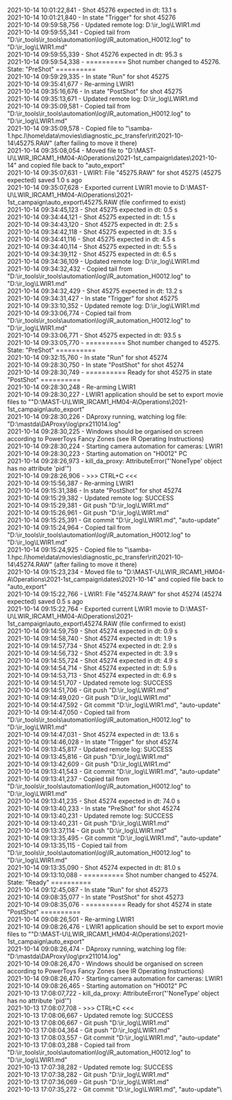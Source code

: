 2021-10-14 10:01:22,841 - Shot 45276 expected in dt: 13.1 s\
2021-10-14 10:01:21,840 - In state "Trigger" for shot 45276\
2021-10-14 09:59:58,756 - Updated remote log: D:\ir_log\LWIR1.md\
2021-10-14 09:59:55,341 - Copied tail from "D:\ir_tools\ir_tools\automation\log\IR_automation_H0012.log" to "D:\ir_log\LWIR1.md"\
2021-10-14 09:59:55,339 - Shot 45276 expected in dt: 95.3 s\
2021-10-14 09:59:54,338 - ========== Shot number changed to 45276. State: "PreShot" ==========\
2021-10-14 09:59:29,335 - In state "Run" for shot 45275\
2021-10-14 09:35:41,677 - Re-arming LWIR1\
2021-10-14 09:35:16,676 - In state "PostShot" for shot 45275\
2021-10-14 09:35:13,671 - Updated remote log: D:\ir_log\LWIR1.md\
2021-10-14 09:35:09,581 - Copied tail from "D:\ir_tools\ir_tools\automation\log\IR_automation_H0012.log" to "D:\ir_log\LWIR1.md"\
2021-10-14 09:35:09,578 - Copied file to "\\samba-1.hpc.l\home\data\movies\diagnostic_pc_transfer\rit\2021-10-14\45275.RAW" (after failing to move it there)\
2021-10-14 09:35:08,054 - Moved file to "D:\MAST-U\LWIR_IRCAM1_HM04-A\Operations\2021-1st_campaign\dates\2021-10-14" and copied file back to "auto_export"\
2021-10-14 09:35:07,631 - LWIR1: File "45275.RAW" for shot 45275 (45275 expected) saved 1.0 s ago\
2021-10-14 09:35:07,628 - Exported current LWIR1 movie to D:\MAST-U\LWIR_IRCAM1_HM04-A\Operations\2021-1st_campaign\auto_export\45275.RAW (file confirmed to exist)\
2021-10-14 09:34:45,123 - Shot 45275 expected in dt: 0.5 s\
2021-10-14 09:34:44,121 - Shot 45275 expected in dt: 1.5 s\
2021-10-14 09:34:43,120 - Shot 45275 expected in dt: 2.5 s\
2021-10-14 09:34:42,118 - Shot 45275 expected in dt: 3.5 s\
2021-10-14 09:34:41,116 - Shot 45275 expected in dt: 4.5 s\
2021-10-14 09:34:40,114 - Shot 45275 expected in dt: 5.5 s\
2021-10-14 09:34:39,112 - Shot 45275 expected in dt: 6.5 s\
2021-10-14 09:34:36,109 - Updated remote log: D:\ir_log\LWIR1.md\
2021-10-14 09:34:32,432 - Copied tail from "D:\ir_tools\ir_tools\automation\log\IR_automation_H0012.log" to "D:\ir_log\LWIR1.md"\
2021-10-14 09:34:32,429 - Shot 45275 expected in dt: 13.2 s\
2021-10-14 09:34:31,427 - In state "Trigger" for shot 45275\
2021-10-14 09:33:10,352 - Updated remote log: D:\ir_log\LWIR1.md\
2021-10-14 09:33:06,774 - Copied tail from "D:\ir_tools\ir_tools\automation\log\IR_automation_H0012.log" to "D:\ir_log\LWIR1.md"\
2021-10-14 09:33:06,771 - Shot 45275 expected in dt: 93.5 s\
2021-10-14 09:33:05,770 - ========== Shot number changed to 45275. State: "PreShot" ==========\
2021-10-14 09:32:15,760 - In state "Run" for shot 45274\
2021-10-14 09:28:30,750 - In state "PostShot" for shot 45274\
2021-10-14 09:28:30,749 - ========== Ready for shot 45275 in state "PostShot" ==========\
2021-10-14 09:28:30,248 - Re-arming LWIR1\
2021-10-14 09:28:30,227 - LWIR1 application should be set to export movie files to ""D:\MAST-U\LWIR_IRCAM1_HM04-A\Operations\2021-1st_campaign\auto_export"\
2021-10-14 09:28:30,226 - DAproxy running, watching log file: "D:\mastda\DAProxy\log\prx211014.log"\
2021-10-14 09:28:30,225 - Windows should be organised on screen according to PowerToys Fancy Zones (see IR Operating Instructions)\
2021-10-14 09:28:30,224 - Starting camera automation for cameras: LWIR1\
2021-10-14 09:28:30,223 - Starting automation on "H0012" PC\
2021-10-14 09:28:26,973 - kill_da_proxy: AttributeError("'NoneType' object has no attribute 'pid'")\
2021-10-14 09:28:26,906 - >>> CTRL+C <<<\
2021-10-14 09:15:56,387 - Re-arming LWIR1\
2021-10-14 09:15:31,386 - In state "PostShot" for shot 45274\
2021-10-14 09:15:29,382 - Updated remote log: SUCCESS\
2021-10-14 09:15:29,381 - Git push "D:\ir_log\LWIR1.md"\
2021-10-14 09:15:26,961 - Git push "D:\ir_log\LWIR1.md"\
2021-10-14 09:15:25,391 - Git commit "D:\ir_log\LWIR1.md", "auto-update"\
2021-10-14 09:15:24,964 - Copied tail from "D:\ir_tools\ir_tools\automation\log\IR_automation_H0012.log" to "D:\ir_log\LWIR1.md"\
2021-10-14 09:15:24,925 - Copied file to "\\samba-1.hpc.l\home\data\movies\diagnostic_pc_transfer\rit\2021-10-14\45274.RAW" (after failing to move it there)\
2021-10-14 09:15:23,234 - Moved file to "D:\MAST-U\LWIR_IRCAM1_HM04-A\Operations\2021-1st_campaign\dates\2021-10-14" and copied file back to "auto_export"\
2021-10-14 09:15:22,766 - LWIR1: File "45274.RAW" for shot 45274 (45274 expected) saved 0.5 s ago\
2021-10-14 09:15:22,764 - Exported current LWIR1 movie to D:\MAST-U\LWIR_IRCAM1_HM04-A\Operations\2021-1st_campaign\auto_export\45274.RAW (file confirmed to exist)\
2021-10-14 09:14:59,759 - Shot 45274 expected in dt: 0.9 s\
2021-10-14 09:14:58,740 - Shot 45274 expected in dt: 1.9 s\
2021-10-14 09:14:57,734 - Shot 45274 expected in dt: 2.9 s\
2021-10-14 09:14:56,732 - Shot 45274 expected in dt: 3.9 s\
2021-10-14 09:14:55,724 - Shot 45274 expected in dt: 4.9 s\
2021-10-14 09:14:54,714 - Shot 45274 expected in dt: 5.9 s\
2021-10-14 09:14:53,713 - Shot 45274 expected in dt: 6.9 s\
2021-10-14 09:14:51,707 - Updated remote log: SUCCESS\
2021-10-14 09:14:51,706 - Git push "D:\ir_log\LWIR1.md"\
2021-10-14 09:14:49,020 - Git push "D:\ir_log\LWIR1.md"\
2021-10-14 09:14:47,592 - Git commit "D:\ir_log\LWIR1.md", "auto-update"\
2021-10-14 09:14:47,050 - Copied tail from "D:\ir_tools\ir_tools\automation\log\IR_automation_H0012.log" to "D:\ir_log\LWIR1.md"\
2021-10-14 09:14:47,031 - Shot 45274 expected in dt: 13.6 s\
2021-10-14 09:14:46,028 - In state "Trigger" for shot 45274\
2021-10-14 09:13:45,817 - Updated remote log: SUCCESS\
2021-10-14 09:13:45,816 - Git push "D:\ir_log\LWIR1.md"\
2021-10-14 09:13:42,609 - Git push "D:\ir_log\LWIR1.md"\
2021-10-14 09:13:41,543 - Git commit "D:\ir_log\LWIR1.md", "auto-update"\
2021-10-14 09:13:41,237 - Copied tail from "D:\ir_tools\ir_tools\automation\log\IR_automation_H0012.log" to "D:\ir_log\LWIR1.md"\
2021-10-14 09:13:41,235 - Shot 45274 expected in dt: 74.0 s\
2021-10-14 09:13:40,233 - In state "PreShot" for shot 45274\
2021-10-14 09:13:40,231 - Updated remote log: SUCCESS\
2021-10-14 09:13:40,231 - Git push "D:\ir_log\LWIR1.md"\
2021-10-14 09:13:37,114 - Git push "D:\ir_log\LWIR1.md"\
2021-10-14 09:13:35,495 - Git commit "D:\ir_log\LWIR1.md", "auto-update"\
2021-10-14 09:13:35,115 - Copied tail from "D:\ir_tools\ir_tools\automation\log\IR_automation_H0012.log" to "D:\ir_log\LWIR1.md"\
2021-10-14 09:13:35,090 - Shot 45274 expected in dt: 81.0 s\
2021-10-14 09:13:10,088 - ========== Shot number changed to 45274. State: "Ready" ==========\
2021-10-14 09:12:45,087 - In state "Run" for shot 45273\
2021-10-14 09:08:35,077 - In state "PostShot" for shot 45273\
2021-10-14 09:08:35,076 - ========== Ready for shot 45274 in state "PostShot" ==========\
2021-10-14 09:08:26,501 - Re-arming LWIR1\
2021-10-14 09:08:26,476 - LWIR1 application should be set to export movie files to ""D:\MAST-U\LWIR_IRCAM1_HM04-A\Operations\2021-1st_campaign\auto_export"\
2021-10-14 09:08:26,474 - DAproxy running, watching log file: "D:\mastda\DAProxy\log\prx211014.log"\
2021-10-14 09:08:26,470 - Windows should be organised on screen according to PowerToys Fancy Zones (see IR Operating Instructions)\
2021-10-14 09:08:26,470 - Starting camera automation for cameras: LWIR1\
2021-10-14 09:08:26,465 - Starting automation on "H0012" PC\
2021-10-13 17:08:07,722 - kill_da_proxy: AttributeError("'NoneType' object has no attribute 'pid'")\
2021-10-13 17:08:07,708 - >>> CTRL+C <<<\
2021-10-13 17:08:06,667 - Updated remote log: SUCCESS\
2021-10-13 17:08:06,667 - Git push "D:\ir_log\LWIR1.md"\
2021-10-13 17:08:04,364 - Git push "D:\ir_log\LWIR1.md"\
2021-10-13 17:08:03,557 - Git commit "D:\ir_log\LWIR1.md", "auto-update"\
2021-10-13 17:08:03,288 - Copied tail from "D:\ir_tools\ir_tools\automation\log\IR_automation_H0012.log" to "D:\ir_log\LWIR1.md"\
2021-10-13 17:07:38,282 - Updated remote log: SUCCESS\
2021-10-13 17:07:38,282 - Git push "D:\ir_log\LWIR1.md"\
2021-10-13 17:07:36,069 - Git push "D:\ir_log\LWIR1.md"\
2021-10-13 17:07:35,272 - Git commit "D:\ir_log\LWIR1.md", "auto-update"\
